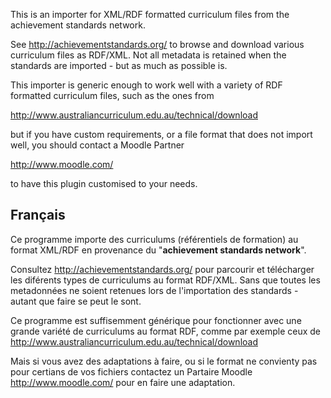 ﻿This is an importer for XML/RDF formatted curriculum files from the
achievement standards network.

See http://achievementstandards.org/ to browse and download various
curriculum files as RDF/XML. Not all metadata is retained when the
standards are imported - but as much as possible is.

This importer is generic enough to work well with a variety of RDF
formatted curriculum files, such as the ones from

http://www.australiancurriculum.edu.au/technical/download

but if you have custom requirements, or a file format that does not
import well, you should contact a Moodle Partner

http://www.moodle.com/

to have this plugin customised to your needs.


## Français

Ce programme importe des curriculums (référentiels de formation) au format XML/RDF en provenance du "**achievement standards network**".

Consultez http://achievementstandards.org/ pour parcourir et télécharger les diférents types de curriculums 
au format  RDF/XML. Sans que toutes les metadonnées ne soient retenues lors de l'importation des standards - autant que faire se peut le sont.

Ce programme est suffisemment générique pour fonctionner avec une grande variété de curriculums au format RDF, comme par exemple ceux de 
http://www.australiancurriculum.edu.au/technical/download

Mais si vous avez des adaptations à faire, ou si le format ne convienty pas pour certians de vos fichiers contactez un Partaire Moodle 
http://www.moodle.com/ 
pour en faire une adaptation.